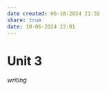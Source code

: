 ```yaml
---
date created: 06-10-2024 21:32
share: true
date: 10-06-2024 22:01
---
```

  
# Unit 3  
  
*writing*
